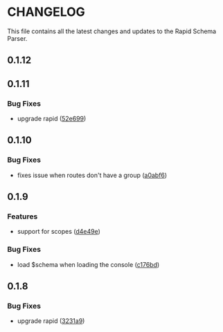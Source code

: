 # CHANGELOG

This file contains all the latest changes and updates to the Rapid Schema Parser.

## 0.1.12

## 0.1.11

### Bug Fixes

- upgrade rapid ([52e699](https://github.com/krystal/rapid-schema-parser/commit/52e699e2dbd670f797fa4e1bd17f112915a9457d))

## 0.1.10

### Bug Fixes

- fixes issue when routes don't have a group ([a0abf6](https://github.com/krystal/rapid-schema-parser/commit/a0abf60dbf23e43ba982d77eba0d8414d63f2ef6))

## 0.1.9

### Features

- support for scopes ([d4e49e](https://github.com/krystal/rapid-schema-parser/commit/d4e49ef6b176a5a7b2490978dd3f85eb3ca0209c))

### Bug Fixes

- load $schema when loading the console ([c176bd](https://github.com/krystal/rapid-schema-parser/commit/c176bde5b40f3e21b886438191f9f0bc8f2a3347))

## 0.1.8

### Bug Fixes

- upgrade rapid ([3231a9](https://github.com/krystal/rapid-schema-parser/commit/3231a95b53d9c18741177ae6d26ef4719012a943))
